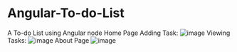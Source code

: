 # Angular-To-do-List
A To-do List using Angular node
Home Page
Adding Task:
![image](https://user-images.githubusercontent.com/75771983/171995429-04f292d0-82f8-4ffe-a0ed-d30a850eb62c.png)
Viewing Tasks:
![image](https://user-images.githubusercontent.com/75771983/171995443-b17d1b01-4a61-4cd5-83d9-9f445f7e2f8c.png)
About Page
![image](https://user-images.githubusercontent.com/75771983/171995463-5eebee72-aa82-4d6c-8eb9-8f78d1829f63.png)
